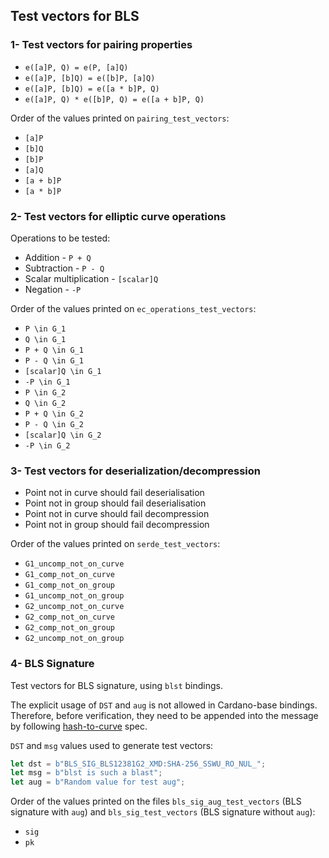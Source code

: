 ## Test vectors for BLS
### 1- Test vectors for pairing properties
- `e([a]P, Q) = e(P, [a]Q)`
- `e([a]P, [b]Q) = e([b]P, [a]Q)`
- `e([a]P, [b]Q) = e([a * b]P, Q)`
- `e([a]P, Q) * e([b]P, Q) = e([a + b]P, Q)`

Order of the values printed on `pairing_test_vectors`:
- `[a]P`    
- `[b]Q`
- `[b]P`
- `[a]Q`
- `[a + b]P`
- `[a * b]P`


### 2- Test vectors for elliptic curve operations
Operations to be tested:
- Addition - `P + Q`
- Subtraction - `P - Q`
- Scalar multiplication - `[scalar]Q`
- Negation - `-P`

Order of the values printed on `ec_operations_test_vectors`:
- `P \in G_1` 
- `Q \in G_1`
- `P + Q \in G_1`
- `P - Q \in G_1`
- `[scalar]Q \in G_1`
- `-P \in G_1`
- `P \in G_2`
- `Q \in G_2`
- `P + Q \in G_2`
- `P - Q \in G_2`
- `[scalar]Q \in G_2`
- `-P \in G_2`


### 3- Test vectors for deserialization/decompression
- Point not in curve should fail deserialisation
- Point not in group should fail deserialisation
- Point not in curve should fail decompression
- Point not in group should fail decompression

Order of the values printed on `serde_test_vectors`:
- `G1_uncomp_not_on_curve`
- `G1_comp_not_on_curve`
- `G1_comp_not_on_group`
- `G1_uncomp_not_on_group`
- `G2_uncomp_not_on_curve`
- `G2_comp_not_on_curve`
- `G2_comp_not_on_group`
- `G2_uncomp_not_on_group`

### 4- BLS Signature
Test vectors for BLS signature, using `blst` bindings.

The explicit usage of `DST` and `aug` is not allowed in Cardano-base bindings. Therefore, before verification, they need to be appended into the message by following [hash-to-curve](https://datatracker.ietf.org/doc/html/draft-irtf-cfrg-hash-to-curve#name-expand_message) spec.

`DST` and `msg` values used to generate test vectors:

```rust
let dst = b"BLS_SIG_BLS12381G2_XMD:SHA-256_SSWU_RO_NUL_";
let msg = b"blst is such a blast";
let aug = b"Random value for test aug";
```
Order of the values printed on the files `bls_sig_aug_test_vectors` (BLS signature with `aug`) and `bls_sig_test_vectors` (BLS signature without `aug`):

- `sig`
- `pk`


